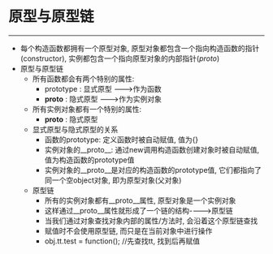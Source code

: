 # 原型与原型链
***

* 每个构造函数都拥有一个原型对象, 原型对象都包含一个指向构造函数的指针(constructor), 实例都包含一个指向原型对象的内部指针(_proto_)
* 原型与原型链
	* 所有函数都会有两个特别的属性:
		* prototype : 显式原型   --->作为函数
		* __proto__ : 隐式原型   --->作为实例对象
	* 所有实例对象都有一个特别的属性:
		* __proto__ : 隐式原型
	* 显式原型与隐式原型的关系
		* 函数的prototype: 定义函数时被自动赋值, 值为{}
		* 实例对象的__proto__: 通过new调用构造函数创建对象时被自动赋值, 值为构造函数的prototype值
		* 实例对象的__proto__是对应的构造函数的prototype值, 它们都指向了同一个空object对象, 即为原型对象(父对象)
	* 原型链
		* 所有的实例对象都有__proto__属性, 原型对象是一个实例对象
		* 这样通过__proto__属性就形成了一个链的结构---->原型链
		* 当我们通过对象查找对象内部的属性/方法时, 会沿着这个原型链查找
		* 赋值时不会使用原型链, 而只是在当前对象中进行操作
		* obj.tt.test = function(); //先查找tt, 找到后再赋值
